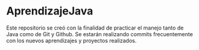 # AprendizajeJava

Este repositorio se creó con la finalidad de practicar el manejo tanto de Java como de Git y Github. Se estarán realizando commits frecuentemente con los nuevos aprendizajes y proyectos realizados.

